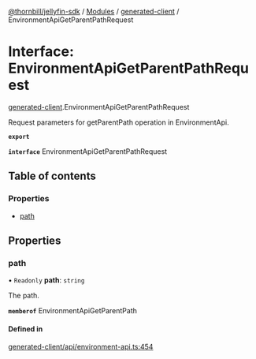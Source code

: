 [@thornbill/jellyfin-sdk](../README.md) / [Modules](../modules.md) / [generated-client](../modules/generated_client.md) / EnvironmentApiGetParentPathRequest

# Interface: EnvironmentApiGetParentPathRequest

[generated-client](../modules/generated_client.md).EnvironmentApiGetParentPathRequest

Request parameters for getParentPath operation in EnvironmentApi.

**`export`**

**`interface`** EnvironmentApiGetParentPathRequest

## Table of contents

### Properties

- [path](generated_client.EnvironmentApiGetParentPathRequest.md#path)

## Properties

### path

• `Readonly` **path**: `string`

The path.

**`memberof`** EnvironmentApiGetParentPath

#### Defined in

[generated-client/api/environment-api.ts:454](https://github.com/thornbill/jellyfin-sdk-typescript/blob/b5d0506/src/generated-client/api/environment-api.ts#L454)

